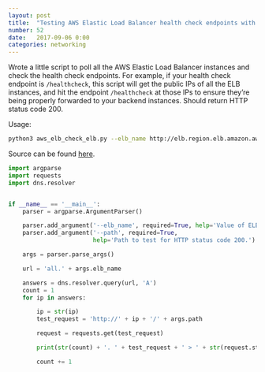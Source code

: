 ```yaml
---
layout: post
title:  "Testing AWS Elastic Load Balancer health check endpoints with Python"
number: 52
date:   2017-09-06 0:00
categories: networking
---
```

Wrote a little script to poll all the AWS Elastic Load Balancer instances and check the health check endpoints. For example, if your health check endpoint is `/healthcheck`, this script will get the public IPs of all the ELB instances, and hit the endpoint `/healthcheck` at those IPs to ensure they’re being properly forwarded to your backend instances. Should return HTTP status code 200.

Usage:

```bash
python3 aws_elb_check_elb.py --elb_name http://elb.region.elb.amazon.aws.com --path healthcheck
```

Source can be found [here](https://github.com/ayush-sharma/infra_helpers/blob/master/aws/aws_elb_check_elb.py).

```python
import argparse
import requests
import dns.resolver


if __name__ == '__main__':
    parser = argparse.ArgumentParser()

    parser.add_argument('--elb_name', required=True, help='Value of ELB DNS.')
    parser.add_argument('--path', required=True,
                        help='Path to test for HTTP status code 200.')

    args = parser.parse_args()

    url = 'all.' + args.elb_name

    answers = dns.resolver.query(url, 'A')
    count = 1
    for ip in answers:

        ip = str(ip)
        test_request = 'http://' + ip + '/' + args.path

        request = requests.get(test_request)

        print(str(count) + '. ' + test_request + ' > ' + str(request.status_code))

        count += 1
```
